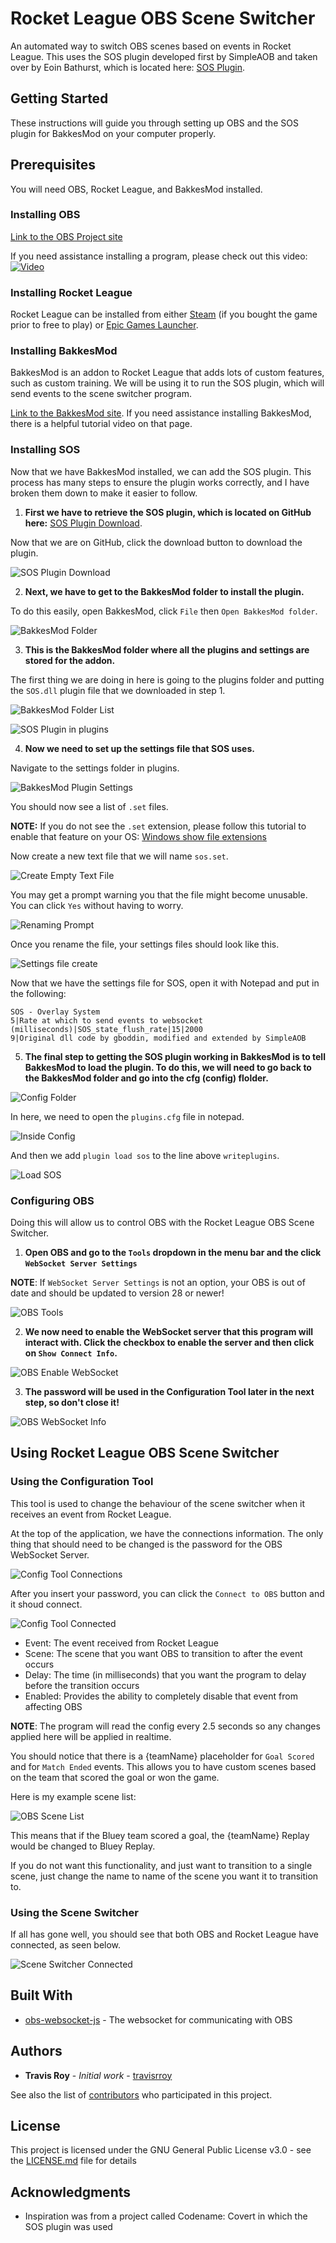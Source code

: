 # Rocket League OBS Scene Switcher

An automated way to switch OBS scenes based on events in Rocket League. This uses the SOS plugin developed first by SimpleAOB and taken over by Eoin Bathurst, which is located here: [SOS Plugin](https://github.com/SilentEchoGM/sos-monorepo/tree/main/packages/release/sos-plugin).


## Getting Started
These instructions will guide you through setting up OBS and the SOS plugin for BakkesMod on your computer properly.


## Prerequisites
You will need OBS, Rocket League, and BakkesMod installed.  


### Installing OBS
[Link to the OBS Project site](https://obsproject.com/download)  

If you need assistance installing a program, please check out this video:  
[![Video](http://img.youtube.com/vi/j0SMxEjJnGs/0.jpg)](http://www.youtube.com/watch?v=j0SMxEjJnGs "Computer Fundamentals - Install Software in Windows 10 - How to Download Programs on Laptop Computer")


### Installing Rocket League
Rocket League can be installed from either [Steam](https://steamcommunity.com/app/252950) (if you bought the game prior to free to play) or [Epic Games Launcher](https://store.epicgames.com/en-US/p/rocket-league).


### Installing BakkesMod
BakkesMod is an addon to Rocket League that adds lots of custom features, such as custom training. We will be using it to run the SOS plugin, which will send events to the scene switcher program.

[Link to the BakkesMod site](https://bakkesmod.com/download.php). If you need assistance installing BakkesMod, there is a helpful tutorial video on that page.


### Installing SOS
Now that we have BakkesMod installed, we can add the SOS plugin. This process has many steps to ensure the plugin works correctly, and I have broken them down to make it easier to follow.

1. **First we have to retrieve the SOS plugin, which is located on GitHub here:** [SOS Plugin Download](https://github.com/SilentEchoGM/sos-monorepo/blob/main/packages/release/sos-plugin/SOS.dll).

Now that we are on GitHub, click the download button to download the plugin.

![SOS Plugin Download](./docs/images/SOS%20Plugin%20Download.png)

2. **Next, we have to get to the BakkesMod folder to install the plugin.**

To do this easily, open BakkesMod, click `File` then `Open BakkesMod folder`.

![BakkesMod Folder](./docs/images/BakkesMod%20Folder.png)

3. **This is the BakkesMod folder where all the plugins and settings are stored for the addon.**

The first thing we are doing in here is going to the plugins folder and putting the `SOS.dll` plugin file that we downloaded in step 1.

![BakkesMod Folder List](./docs/images/BakkesMod%20Folder%20List.png)

![SOS Plugin in plugins](./docs/images/SOS%20Plugin%20plugins.png)

4. **Now we need to set up the settings file that SOS uses.**

Navigate to the settings folder in plugins.

![BakkesMod Plugin Settings](./docs/images/BakkesMod%20Plugins%20Settings.png)

You should now see a list of `.set` files. 

**NOTE:** If you do not see the `.set` extension, please follow this tutorial to enable that feature on your OS: [Windows show file extensions](https://www.howtogeek.com/205086/beginner-how-to-make-windows-show-file-extensions/)

Now create a new text file that we will name `sos.set`.

![Create Empty Text File](./docs/images/BakkesMod%20Settings%20Create%20File.png)

You may get a prompt warning you that the file might become unusable. You can click `Yes` without having to worry.

![Renaming Prompt](./docs/images/Renaming%20Prompt.png)

Once you rename the file, your settings files should look like this.

![Settings file create](./docs/images/Settings%20file%20created.png)

Now that we have the settings file for SOS, open it with Notepad and put in the following:
```
SOS - Overlay System
5|Rate at which to send events to websocket (milliseconds)|SOS_state_flush_rate|15|2000
9|Original dll code by gboddin, modified and extended by SimpleAOB
```

5. **The final step to getting the SOS plugin working in BakkesMod is to tell BakkesMod to load the plugin. To do this, we will need to go back to the BakkesMod folder and go into the cfg (config) flolder.**

![Config Folder](./docs/images/BakkesMod%20Config%20Folder.png)

In here, we need to open the `plugins.cfg` file in notepad.

![Inside Config](./docs/images/BakkesMod%20Inside%20Config.png)

And then we add `plugin load sos` to the line above `writeplugins`.

![Load SOS](./docs/images/BakkesMod%20Load%20SOS.png)


### Configuring OBS
Doing this will allow us to control OBS with the Rocket League OBS Scene Switcher.

1. **Open OBS and go to the `Tools` dropdown in the menu bar and the click `WebSocket Server Settings`**

**NOTE**: If `WebSocket Server Settings` is not an option, your OBS is out of date and should be updated to version 28 or newer!

![OBS Tools](./docs/images/OBS%20Tools.png)

2. **We now need to enable the WebSocket server that this program will interact with. Click the checkbox to enable the server and then click on `Show Connect Info`.**

![OBS Enable WebSocket](./docs/images/OBS%20Enable%20Websocket.png)

3. **The password will be used in the Configuration Tool later in the next step, so don't close it!**

![OBS WebSocket Info](./docs/images/OBS%20Websocket%20Info.png)


## Using Rocket League OBS Scene Switcher

### Using the Configuration Tool
This tool is used to change the behaviour of the scene switcher when it receives an event from Rocket League.

At the top of the application, we have the connections information. The only thing that should need to be changed is the password for the OBS WebSocket Server. 

![Config Tool Connections](./docs/images/Config%20Tool%20Connections.png)

After you insert your password, you can click the `Connect to OBS` button and it shoud connect.

![Config Tool Connected](./docs/images/Config%20Tool%20Connected.png)

- Event: The event received from Rocket League
- Scene: The scene that you want OBS to transition to after the event occurs
- Delay: The time (in milliseconds) that you want the program to delay before the transition occurs
- Enabled: Provides the ability to completely disable that event from affecting OBS

**NOTE**: The program will read the config every 2.5 seconds so any changes applied here will be applied in realtime. 

You should notice that there is a {teamName} placeholder for `Goal Scored` and for `Match Ended` events. This allows you to have custom scenes based on the team that scored the goal or won the game. 

Here is my example scene list:

![OBS Scene List](./docs/images/OBS%20Scene%20List.png)

This means that if the Bluey team scored a goal, the {teamName} Replay would be changed to Bluey Replay. 

If you do not want this functionality, and just want to transition to a single scene, just change the name to name of the scene you want it to transition to.

### Using the Scene Switcher
If all has gone well, you should see that both OBS and Rocket League have connected, as seen below.

![Scene Switcher Connected](./docs/images/Scene%20Switcher%20Connected.png)

## Built With

* [obs-websocket-js](https://github.com/obs-websocket-community-projects/obs-websocket-js) - The websocket for communicating with OBS

## Authors

* **Travis Roy** - *Initial work* - [travisrroy](https://github.com/travisrroy)

See also the list of [contributors](https://github.com/your/project/contributors) who participated in this project.

## License

This project is licensed under the GNU General Public License v3.0 - see the [LICENSE.md](LICENSE.md) file for details

## Acknowledgments

* Inspiration was from a project called Codename: Covert in which the SOS plugin was used